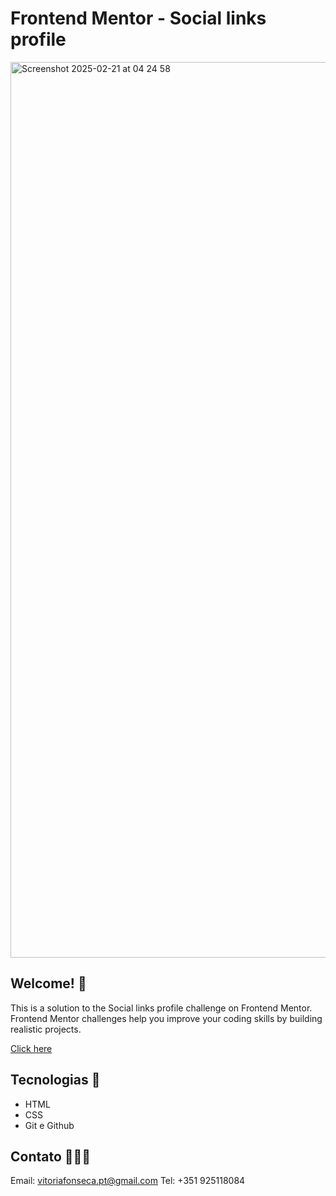 # Frontend Mentor - Social links profile

<img width="1433" alt="Screenshot 2025-02-21 at 04 24 58" src="https://github.com/user-attachments/assets/80e075c7-658e-430e-98f5-bdfd2e5b9ced" />

## Welcome! 🌸  
This is a solution to the Social links profile challenge on Frontend Mentor. 
Frontend Mentor challenges help you improve your coding skills by building realistic projects.

[Click here](https://fm-social-links-profile-mu.vercel.app/)

## Tecnologias 🌹

- HTML
- CSS
- Git e Github

## Contato 👩🏽‍💻

Email: vitoriafonseca.pt@gmail.com
Tel: +351 925118084
